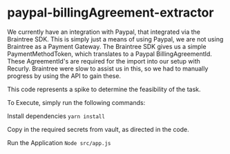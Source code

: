 # paypal-billingAgreement-extractor

We currently have an integration with Paypal, that integrated via the Braintree SDK. This is simply just a means of using Paypal, we are not using Braintree as a Payment Gateway. The Braintree SDK gives us a simple PaymentMethodToken, which translates to a Paypal BillingAgreementId. These AgreementId's are required for the import into our setup with Recurly. Braintree were slow to assist us in this, so we had to manually progress by using the API to gain these.

This code represents a spike to determine the feasibility of the task.

To Execute, simply run the following commands:

Install dependencies
`yarn install`

Copy in the required secrets from vault, as directed in the code.

Run the Application
`Node src/app.js`